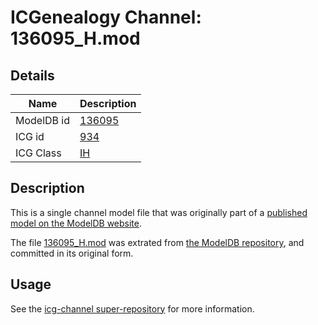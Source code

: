 # ICGenealogy Channel: 136095\_H.mod

## Details

Name | Description
---- | -----------
ModelDB id | [136095](http://senselab.med.yale.edu/ModelDB/ShowModel.cshtml?model=136095)
ICG id | [934](http://icg.neurotheory.ox.ac.uk/channels/4/934)
ICG Class | [IH](http://icg.neurotheory.ox.ac.uk/channels/4)

## Description

This is a single channel model file that was originally part of a [published model on the ModelDB website](http://senselab.med.yale.edu/mModelDB/ShowModel.cshtml?model=136095).

The file [136095\_H.mod](136095_H.mod) was extrated from [the ModelDB repository](http://senselab.med.yale.edu/ModelDB/ShowModel.cshtml?model=136095), and committed in its original form.

## Usage

See the [icg-channel super-repository](https://github.com/icgenealogy/icg-channels) for more information.